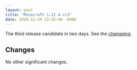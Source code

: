 ```yaml
---
layout: post
title: "Minecraft 1.21.4-rc3"
date: 2024-11-29 12:55:48 -0400
---
```


The third release candidate in two days. See the [changelog](https://www.minecraft.net/en-us/article/minecraft-1-21-4-release-candidate-3).

## Changes

No other significant changes.

